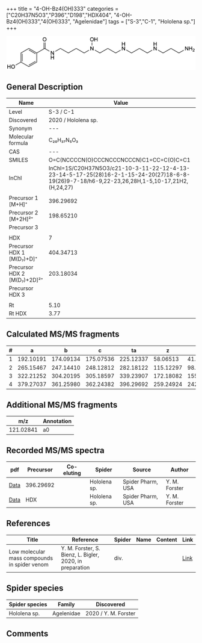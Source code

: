 +++
title = "4-OH-Bz4(OH)333"
categories = ["C20H37N5O3","P396","D198","HDX404",
"4-OH-Bz4(OH)333","4(OH)333",
"Agelenidae"]
tags = ["S-3","C-1",
"Hololena sp."]
+++

![](/img/4-OH-Bz4(OH)333.png)

## General Description

| Name                       | Value              |
|----------------------------|--------------------|
| Level                      | S-3 / C-1          |
| Discovered                 | 2020 / Hololena sp. |
| Synonym                    | ---                |
| Molecular formula          | C₂₀H₃₇N₅O₃                   |
| CAS                        | ---                |
| SMILES | O=C(NCCCCN(O)CCCNCCCNCCCN)C1=CC=C(O)C=C1  |
| InChI  | InChI=1S/C20H37N5O3/c21-10-3-11-22-12-4-13-23-14-5-17-25(28)16-2-1-15-24-20(27)18-6-8-19(26)9-7-18/h6-9,22-23,26,28H,1-5,10-17,21H2,(H,24,27)  |
|                            |                    |
| Precursor 1 [M+H]⁺          | 396.29692        |
| Precursor 2 [M+2H]²⁺        | 198.65210        |
| Precursor 3                 |                  |
|                             |                  |
| HDX                         | 7                |
| Precursor HDX 1 [M(D₇)+D]⁺   | 404.34713        |
| Precursor HDX 2 [M(D₇)+2D]²⁺ | 203.18034        |
| Precursor HDX 3             |                  |
|                            |                    |
| Rt                         | 5.10                   |
| Rt HDX                     | 3.77                   |

## Calculated MS/MS fragments

| # | a         | b         | c         | ta        | z         | y         | tz        |
|---|-----------|-----------|-----------|-----------|-----------|-----------|-----------|
| 1 | 192.10191 | 174.09134 | 175.07536 | 225.12337 | 58.06513 | 41.03858 | 75.09167 |
| 2 | 265.15467 | 247.14410 | 248.12812 | 282.18122 | 115.12297 | 98.09643 | 132.14952 |
| 3 | 322.21252 | 304.20195 | 305.18597 | 339.23907 | 172.18082 | 155.15428 | 205.20229 |
| 4 | 379.27037 | 361.25980 | 362.24382 | 396.29692 | 259.24924 | 242.22269 | 276.27579 |

## Additional MS/MS fragments

| m/z | Annotation |
|-----|------------|
| 121.02841 | a0         |

## Recorded MS/MS spectra

| pdf                                             | Precursor | Co-eluting | Spider      | Source                       | Author        |
|-------------------------------------------------|-----------|------------|-------------|------------------------------|---------------|
| [Data](/pdf/Hololena-sp/396_4-OH-Bz4(OH)333_Ho-sp.pdf) | 396.29692 |           | Hololena sp. | Spider Pharm, USA | Y. M. Forster |
| [Data](/pdf/Hololena-sp/396_4-OH-Bz4(OH)333_Ho-sp_HDX.pdf) | HDX |           | Hololena sp. | Spider Pharm, USA | Y. M. Forster |


## References

| Title | Reference | Spider | Name | Content | Link |
|-------|-----------|--------|------|---------|------|
| Low molecular mass compounds in spider venom      | Y. M. Forster, S. Bienz, L. Bigler, 2020, in preparation          | div.       |   |   | [Link](unknown) |

## Spider species

| Spider species     | Family     | Discovered           |
|--------------------|------------|----------------------|
| Hololena sp.       | Agelenidae | 2020 / Y. M. Forster |


## Comments